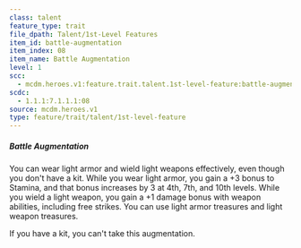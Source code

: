 ```yaml
---
class: talent
feature_type: trait
file_dpath: Talent/1st-Level Features
item_id: battle-augmentation
item_index: 08
item_name: Battle Augmentation
level: 1
scc:
  - mcdm.heroes.v1:feature.trait.talent.1st-level-feature:battle-augmentation
scdc:
  - 1.1.1:7.1.1.1:08
source: mcdm.heroes.v1
type: feature/trait/talent/1st-level-feature
---
```


##### Battle Augmentation

You can wear light armor and wield light weapons effectively, even though you don't have a kit. While you wear light armor, you gain a +3 bonus to Stamina, and that bonus increases by 3 at 4th, 7th, and 10th levels. While you wield a light weapon, you gain a +1 damage bonus with weapon abilities, including free strikes. You can use light armor treasures and light weapon treasures.

If you have a kit, you can't take this augmentation.
